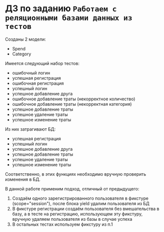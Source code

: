 # ДЗ по заданию `Работаем с реляционными базами данных из тестов`

Созданы 2 модели:

- Spend
- Category

Имеется следующий набор тестов:

- ошибочный логин
- успешная регистрация
- ошибочная регистрация
- успешный логин
- успешное добавление друга
- ошибочное добавление траты (некорректное количество)
- ошибочное добавление траты (некорректная категория)
- успешное добавление траты
- успешное удаление траты
- успешное изменение траты

Из них затрагивают БД:

- успешная регистрация
- успешный логин
- успешное добавление друга
- успешное добавление траты
- успешное удаление траты
- успешное изменение траты

Соответственно, в этих функциях необходимо вручную проверить изменения в БД.

В данной работе применим подход, отличный от предыдущего:
1. Создаём одного зарегистрированного пользователя в фикстуре (scope="session"), после блока yield удалим пользователя из БД
2. В фикстуре регистрации создаём пользователя без вмешательства в базу, а в тесте на регистрацию, использующем эту фикстуру, вручную удаляем пользователя из базы в случае успеха
3. В остальных тестах используем фикстуру из п.1



